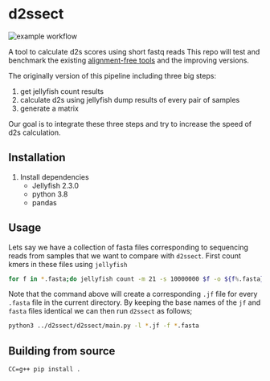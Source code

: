 # d2ssect

![example workflow](https://github.com/bakeronit/d2ssect/actions/workflows/run_test_v0.yml/badge.svg)

A tool to calculate d2s scores using short fastq reads
This repo will test and benchmark the existing [alignment-free tools](https://github.com/chanlab-genomics/alignment-free-tools) and the improving versions.

The originally version of this pipeline including three big steps:
1. get jellyfish count results
2. calculate d2s using jellyfish dump results of every pair of samples
3. generate a matrix

Our goal is to integrate these three steps and try to increase the speed of d2s calculation.


## Installation

1. Install dependencies
	- Jellyfish 2.3.0
	- python 3.8
	- pandas

## Usage

Lets say we have a collection of fasta files corresponding to sequencing reads from samples that we want to compare with `d2ssect`.  First count kmers in these files using `jellyfish`

```bash
for f in *.fasta;do jellyfish count -m 21 -s 10000000 $f -o ${f%.fasta}.jf ;done
```

Note that the command above will create a corresponding `.jf` file for every `.fasta` file in the current directory. By keeping the base names of the `jf` and `fasta` files identical we can then run `d2ssect` as follows;

```bash
python3 ../d2ssect/d2ssect/main.py -l *.jf -f *.fasta
```


## Building from source

```
CC=g++ pip install .
```